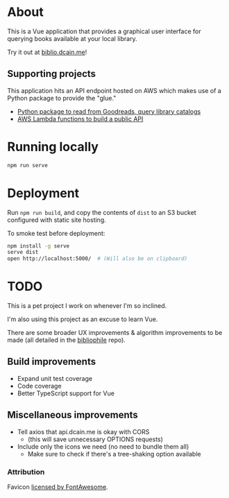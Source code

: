 # About
This is a Vue application that provides a graphical user interface for
querying books available at your local library.

Try it out at [biblio.dcain.me][biblio]!

## Supporting projects

This application hits an API endpoint hosted on AWS which makes use of
a Python package to provide the "glue."

- [Python package to read from Goodreads, query library catalogs][bibliophile-backend]
- [AWS Lambda functions to build a public API][bibliophile]


# Running locally
```bash
npm run serve
```

# Deployment
Run `npm run build`, and copy the contents of `dist` to an S3 bucket
configured with static site hosting.

To smoke test before deployment:

```bash
npm install -g serve
serve dist
open http://localhost:5000/  # (Will also be on clipboard)
```


# TODO
This is a pet project I work on whenever I'm so inclined.

I'm also using this project as an excuse to learn Vue.

There are some broader UX improvements & algorithm improvements to be
made (all detailed in the [bibliophile][bibliophile] repo).

## Build improvements
- Expand unit test coverage
- Code coverage
- Better TypeScript support for Vue

## Miscellaneous improvements
- Tell axios that api.dcain.me is okay with CORS
    - (this will save unnecessary OPTIONS requests)
- Include only the icons we need (no need to bundle them all)
    - Make sure to check if there's a tree-shaking option available


### Attribution
Favicon [licensed by FontAwesome][favicon-license].


[biblio]: https://biblio.dcain.me
[favicon-license]: https://fontawesome.com/license
[bibliophile]: https://github.com/DavidCain/bibliophile
[bibliophile-backend]: https://github.com/DavidCain/bibliophile-backend
